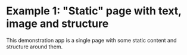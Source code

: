 # Example 1: "Static" page with text, image and structure

This demonstration app is a single page with some static content and structure around them.